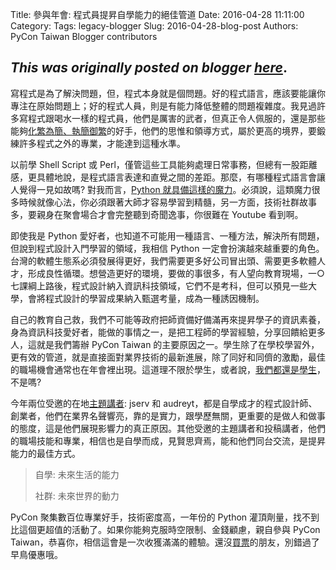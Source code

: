 Title: 參與年會: 程式員提昇自學能力的絕佳管道
Date: 2016-04-28 11:11:00
Category:
Tags: legacy-blogger
Slug: 2016-04-28-blog-post
Authors: PyCon Taiwan Blogger contributors

*This was originally posted on blogger [here](https://pycontw.blogspot.com/2016/04/blog-post.html)*.
---
寫程式是為了解決問題，但，程式本身就是個問題。好的程式語言，應該要能讓你專注在原始問題上；好的程式人員，則是有能力降低整體的問題複雜度。我見過許多寫程式跟喝水一樣的程式員，他們是厲害的武者，但真正令人佩服的，還是那些能夠[化繁為簡、執簡御繁](https://plus.google.com/+TsungWeiHu/posts/1eMUQFq2iyt)的好手，他們的思惟和領導方式，屬於更高的境界，要鍛練許多程式之外的專業，才能達到這種水準。


以前學 Shell Script 或 Perl，僅管這些工具能夠處理日常事務，但總有一股距離感，更具體地說，是程式語言表達和直覺之間的差距。那麼，有哪種程式語言會讓人覺得一見如故嗎? 對我而言，[Python 就具備這樣的魔力](http://www.artima.com/intv/aboutme.html)。必須說，這類魔力很多時候就像心法，你必須跟著大師才容易學習到精髓，另一方面，技術社群故事多，要親身在聚會場合才會完整聽到奇聞逸事，你很難在 Youtube 看到啊。


即使我是 Python 愛好者，也知道不可能用一種語言、一種方法，解決所有問題，但說到程式設計入門學習的領域，我相信 Python 一定會扮演越來越重要的角色。台灣的軟體生態系必須發展得更好，我們需要更多好公司冒出頭、需要更多軟體人才，形成良性循環。想營造更好的環境，要做的事很多，有人望向教育現場，一○七課綱上路後，程式設計納入資訊科技領域，它們不是考科，但可以預見一些大學，會將程式設計的學習成果納入甄選考量，成為一種誘因機制。


自己的教育自己救，我們不可能等政府把師資備好備滿再來提昇學子的資訊素養，身為資訊科技愛好者，能做的事情之一，是把工程師的學習經驗，分享回饋給更多人，這就是我們籌辦 PyCon Taiwan 的主要原因之一。學生除了在學校學習外，更有效的管道，就是直接面對業界技術的最新進展，除了同好和同儕的激勵，最佳的職場機會通常也在年會裡出現。這道理不限於學生，或者說，[我們都還是學生](https://www.youtube.com/watch?v=InVlFJ5cOgc)，不是嗎?


今年兩位受邀的在地[主題講者](http://tw.pycon.org/2016/events/keynotes/): jserv 和 audreyt，都是自學成才的程式設計師、創業者，他們在業界名聲響亮，靠的是實力，跟學歷無關，更重要的是做人和做事的態度，這是他們展現影響力的真正原因。其他受邀的主題講者和投稿講者，他們的職場技能和專業，相信也是自學而成，見賢思齊焉，能和他們同台交流，是提昇能力的最佳方式。



>
> 自學: 未來生活的能力  
>
> 社群: 未來世界的動力


PyCon 聚集數百位專業好手，技術密度高，一年份的 Python 灌頂劑量，找不到比這個更超值的活動了。如果你能夠克服時空限制、金錢顧慮，親自參與 PyCon Taiwan，恭喜你，相信這會是一次收獲滿滿的體驗。還沒[買票](http://tw.pycon.org/2016/registration/ticket-info/)的朋友，別錯過了早鳥優惠哦。
